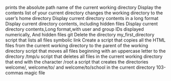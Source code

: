 prints the absolute path name of the current working directory
Display the contents list of your current directory
changes the working directory to the user’s home directory
Display current directory contents in a long format
Display current directory contents, including hidden files
Display current directory contents,Long format,with user and group IDs displayed numerically, And hidden files
git Delete the directory my_first_directory
script that lists all files
symbolic link
Create a script that copies all the HTML files from the current working directory to the parent of the working directory
script that moves all files beginning with an uppercase letter to the directory /tmp/u
script that deletes all files in the current working directory that end with the character /root
a script that creates the directories welcome/, welcome/to/ and welcome/to/school in the current directory
103-commas
magic file
